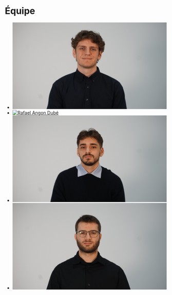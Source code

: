 # Équipe

<!-- Présentation des rôles et responsabilités de chacun des membres de l'équipe -->

* [![Alexandre Gendron]( ./Alexandre_Gendron/alex1.JPG)](Alexandre_Gendron/)
* [![Rafael Angon Dubé]( ./Rafael_Angon_Dube/raf1.JPG)](Rafael_Angon/)
* [![Mikael Arseneau]( ./Mikael_Arseneau/mik1.JPG)](Mikael_Arseneau/)
* [![Mathieu Willett]( ./Mathieu_Willett/math1.JPG)](Mathieu_Willett/)
